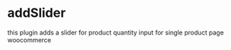 # addSlider
this plugin adds a slider for product quantity input for single product page woocommerce
